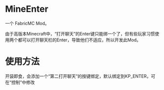 # MineEnter
一个 FabricMC Mod。

由于高版本Minecraft中，“打开聊天”的Enter键只能绑一个了，但有些玩家习惯使用两个都可以打开聊天栏的Enter，导致他们不适应，所以开发此Mod。

# 使用方法
开袋即食，会添加一个“第二打开聊天”的按键绑定，默认绑定到KP_ENTER，可在“控制”中修改
